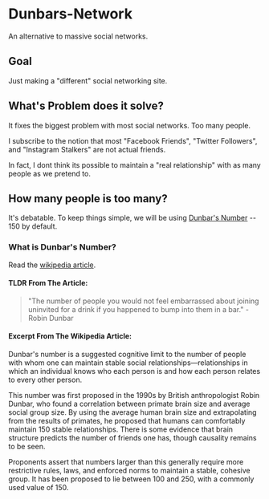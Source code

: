 # Dunbars-Network
An alternative to massive social networks.

## Goal
Just making a "different" social networking site.

## What's Problem does it solve?
It fixes the biggest problem with most social networks. Too many people. 

I subscribe to the notion that most "Facebook Friends", "Twitter Followers", and "Instagram Stalkers" are not actual friends. 

In fact, I dont think its possible to maintain a "real relationship" with as many people as we pretend to.

## How many people is too many?
It's debatable. To keep things simple, we will be using [Dunbar's Number](https://en.wikipedia.org/wiki/Dunbar%27s_number) -- 150 by default.

### What is Dunbar's Number?
Read the [wikipedia article](https://en.wikipedia.org/wiki/Dunbar%27s_number).

#### TLDR From The Article:
> "The number of people you would not feel embarrassed about joining uninvited for a drink if you happened to bump into them in a bar." - Robin Dunbar

#### Excerpt From The Wikipedia Article:
Dunbar's number is a suggested cognitive limit to the number of people with whom one can maintain stable social relationships—relationships in which an individual knows who each person is and how each person relates to every other person.

This number was first proposed in the 1990s by British anthropologist Robin Dunbar, who found a correlation between primate brain size and average social group size.
By using the average human brain size and extrapolating from the results of primates, he proposed that humans can comfortably maintain 150 stable relationships.
There is some evidence that brain structure predicts the number of friends one has, though causality remains to be seen.

Proponents assert that numbers larger than this generally require more restrictive rules, laws, and enforced norms to maintain a stable, cohesive group. 
It has been proposed to lie between 100 and 250, with a commonly used value of 150.

